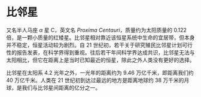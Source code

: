 # 比邻星

又名半人马座 $α$ 星 C，英文名 $Proxima$ $Centauri$，质量约为太阳质量的 0.122 倍，是一颗小质量的红矮星。比邻星相对靠近该恒星系统中生命的宜居带，但本身并不稳定，恒星活动较为剧烈。自 21 世纪初，若干关于研究殖民比邻星计划可行性的报告发表，在科学界得到重视。往后若干年间科学界达成共识，比邻星无法与太阳相比，但它在距离上是当时已知最近的恒星，除此之外人类没有更好的选择。

比邻星在太阳系 4.2 光年之外，一光年的距离约为 9.46 万亿千米，即距离我们约 40 万亿千米。人类在 21 世纪初到达过最远的地方是距离地球约 38 万千米的月球，是我们与比邻星间距离的亿分之一。

